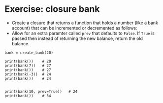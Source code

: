 # Exercise: closure bank

* Create a closure that returns a function that holds a number (like a bank account) that can be incremented or decremented as follows:
* Allow for an extra paramter called `prev` that defaults to `False`. If `True` is passed then instead of returning the new balance, return the old balance.

```
bank = create_bank(20)

print(bank())    # 20
print(bank(7))   # 27
print(bank())    # 27
print(bank(-3))  # 24
print(bank())    # 24


print(bank(10, prev=True))   # 24
print(bank())    # 34
```



